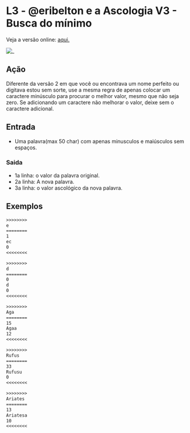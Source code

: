 # L3 - @eribelton e a Ascologia V3 - Busca do mínimo

Veja a versão online: [aqui.](https://github.com/qxcodefup/arcade/blob/master/base/eribelton/Readme.md)

![_](https://raw.githubusercontent.com/qxcodefup/arcade/master/base/eribelton/cover.jpg)

## Ação

Diferente da versão 2 em que você ou encontrava um nome perfeito ou digitava estou sem sorte, use a mesma regra de apenas colocar um caractere minúsculo para procurar o melhor valor, mesmo que não seja zero. Se adicionando um caractere não melhorar o valor, deixe sem o caractere adicional.

## Entrada

* Uma palavra(max 50 char) com apenas minusculos e maiúsculos sem espaços.

### Saida

* 1a linha: o valor da palavra original.
* 2a linha: A nova palavra.
* 3a linha: o valor ascológico da nova palavra.

## Exemplos

``` txt
>>>>>>>>
e
========
1
ec
0
<<<<<<<<

>>>>>>>>
d
========
0
d
0
<<<<<<<<

>>>>>>>>
Aga
========
15
Agaa
12
<<<<<<<<

>>>>>>>>
Rufus
========
33
Rufusu
0
<<<<<<<<

>>>>>>>>
Ariates
========
13
Ariatesa
10
<<<<<<<<
```
